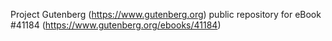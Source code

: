 Project Gutenberg (https://www.gutenberg.org) public repository for eBook #41184 (https://www.gutenberg.org/ebooks/41184)
